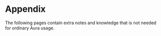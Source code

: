 # Appendix

The following pages contain extra notes and knowledge that is not needed for
ordinary Aura usage.
